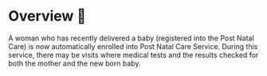 # Overview 📝

A woman who has recently delivered a baby (registered into the Post Natal Care) is now automatically enrolled into Post Natal Care Service. During this service, there may be visits where medical tests and the results checked for both the mother and the new born baby.

